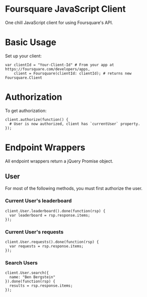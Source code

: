 Foursquare JavaScript Client
============================

One chill JavaScript client for using Foursquare's API.

# Basic Usage

Set up your client:

    var clientId = "Your-Client-Id" # From your app at https://foursquare.com/developers/apps,
        client = Foursquare(clientId: clientId); # returns new Foursquare.Client 
      
# Authorization

To get authorization:
  
    client.authorize(function() {
      # User is now authorized, client has `currentUser` property.
    });

# Endpoint Wrappers

All endpoint wrappers return a jQuery Promise object.

## User

For most of the following methods, you must first authorize the user.

### Current User's leaderboard
  
    client.User.leaderboard().done(function(rsp) {
      var leaderboard = rsp.response.items;
    });
  
### Current User's requests
  
    client.User.requests().done(function(rsp) {
      var requests = rsp.response.items;
    });
  
### Search Users

    client.User.search({
      name: "Ben Bergstein"
    }).done(function(rsp) {
      results = rsp.response.items;
    });

